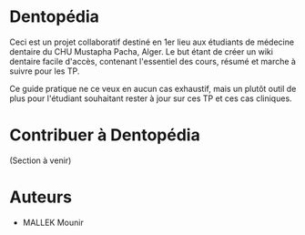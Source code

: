 # Dentopédia
Ceci est un projet collaboratif destiné en 1er lieu aux étudiants de médecine dentaire du CHU Mustapha Pacha, Alger. Le but étant de créer un wiki dentaire facile d'accès, contenant l'essentiel des cours, résumé et marche à suivre pour les TP.

Ce guide pratique ne ce veux en aucun cas exhaustif, mais un plutôt outil de plus pour l'étudiant souhaitant rester à jour sur ces TP et ces cas cliniques.


# Contribuer à Dentopédia
(Section à venir)


# Auteurs

- MALLEK Mounir
